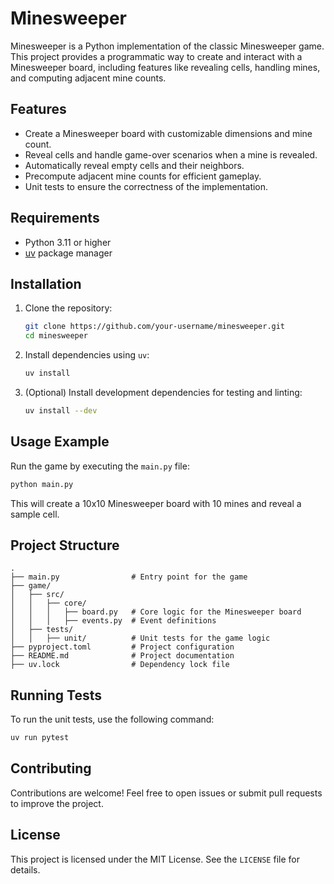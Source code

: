 # Minesweeper

Minesweeper is a Python implementation of the classic Minesweeper game. This project provides a programmatic way to create and interact with a Minesweeper board, including features like revealing cells, handling mines, and computing adjacent mine counts.

## Features

- Create a Minesweeper board with customizable dimensions and mine count.
- Reveal cells and handle game-over scenarios when a mine is revealed.
- Automatically reveal empty cells and their neighbors.
- Precompute adjacent mine counts for efficient gameplay.
- Unit tests to ensure the correctness of the implementation.

## Requirements

- Python 3.11 or higher
- [uv](https://github.com/tonybaloney/uv) package manager

## Installation

1. Clone the repository:
   ```sh
   git clone https://github.com/your-username/minesweeper.git
   cd minesweeper
   ```

2. Install dependencies using `uv`:
   ```sh
   uv install
   ```

3. (Optional) Install development dependencies for testing and linting:
   ```sh
   uv install --dev
   ```

## Usage Example

Run the game by executing the `main.py` file:
```sh
python main.py
```

This will create a 10x10 Minesweeper board with 10 mines and reveal a sample cell.

## Project Structure

```
.
├── main.py                # Entry point for the game
├── game/
│   ├── src/
│   │   ├── core/
│   │   │   ├── board.py   # Core logic for the Minesweeper board
│   │   │   ├── events.py  # Event definitions
│   ├── tests/
│   │   ├── unit/          # Unit tests for the game logic
├── pyproject.toml         # Project configuration
├── README.md              # Project documentation
├── uv.lock                # Dependency lock file
```

## Running Tests

To run the unit tests, use the following command:
```sh
uv run pytest
```

## Contributing

Contributions are welcome! Feel free to open issues or submit pull requests to improve the project.

## License

This project is licensed under the MIT License. See the `LICENSE` file for details.
